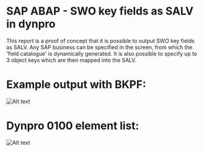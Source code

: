 # SAP ABAP - SWO key fields as SALV in dynpro
This report is a proof of concept that it is possible to output SWO key fields as SALV. Any SAP business can be specified in the screen, from which the 'field catalogue' is dynamically generated. It is also possible to specify up to 3 object keys which are then mapped into the SALV. 

# Example output with BKPF:
![Alt text](/src/bkpf_output.png?raw=true "Output")

# Dynpro 0100 element list: 
![Alt text](/src/dynpro_0100_element_list.png?raw=true "Elements")
